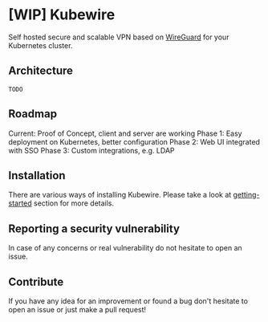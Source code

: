 # [WIP] Kubewire

Self hosted secure and scalable VPN based on [WireGuard](https://www.wireguard.com) for your Kubernetes cluster.

## Architecture

    TODO

## Roadmap

Current: Proof of Concept, client and server are working
Phase 1: Easy deployment on Kubernetes, better configuration 
Phase 2: Web UI integrated with SSO
Phase 3: Custom integrations, e.g. LDAP

## Installation 

There are various ways of installing Kubewire.
Please take a look at [getting-started](getting-started.md) section for more details.

## Reporting a security vulnerability

In case of any concerns or real vulnerability do not hesitate to open an issue.

## Contribute

If you have any idea for an improvement or found a bug don't hesitate to open an issue or just make a pull request!




